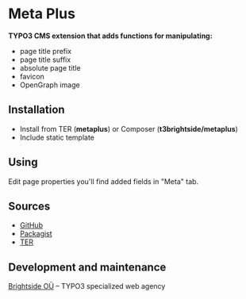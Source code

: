 # Meta Plus

**TYPO3 CMS extension that adds functions for manipulating:**
* page title prefix
* page title suffix
* absolute page title
* favicon
* OpenGraph image

## Installation
* Install from TER (**metaplus**) or Composer (**t3brightside/metaplus**)
* Include static template

## Using
Edit page properties you'll find added fields in "Meta" tab.

## Sources
* [GitHub](https://github.com/t3brightside/metaplus)
* [Packagist](https://packagist.org/packages/t3brightside/metaplus)
* [TER](https://extensions.typo3.org/extension/metaplus/)

## Development and maintenance

[Brightside OÜ](https://t3brightside.com/) – TYPO3 specialized web agency